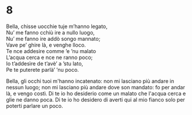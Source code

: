 # 8  
  
Bella, chisse uocchie tuje m’hanno legato,  
Nu’ me fanno cchiù ire a nullo luogo,  
Nu’ me fanno ire addò songo mannato;  
Vave pe’ ghire là, e venghe lloco.  
Te nce addesire comme ’e ’nu malato  
L’acqua cerca e nce ne ranno poco;  
Io t’addesìre de t’avè’ a ’stu lato,  
Pe te puterete parlà’ ’nu poco.

Bella, gli occhi tuoi m'hanno incatenato:
non mi lasciano più andare in nessun luogo;
non mi lasciano più andare dove son mandato:
fo per andar là, e vengo costì.
Di te io ho desiderio come un malato
che l'acqua cerca e glie ne danno poca.
Di te io ho desidero di averti qui al mio fianco
solo per poterti parlare un poco.
